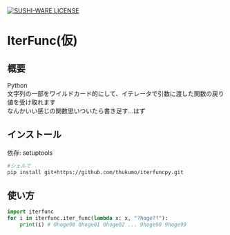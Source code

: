 [![SUSHI-WARE LICENSE](https://img.shields.io/badge/license-SUSHI--WARE%F0%9F%8D%A3-blue.svg)](https://github.com/MakeNowJust/sushi-ware)
# IterFunc(仮)
## 概要
Python<br>
文字列の一部をワイルドカード的にして、イテレータで引数に渡した関数の戻り値を受け取れます<br>
なんかいい感じの関数思いついたら書き足す...はず<br>
## インストール
依存: setuptools
```sh
#シェルで
pip install git+https://github.com/thukumo/iterfuncpy.git
```

## 使い方
```python
import iterfunc
for i in iterfunc.iter_func(lambda x: x, "?hoge??"):
    print(i) # 0hoge00 0hoge01 0hoge02 ... 9hoge98 9hoge99
```
